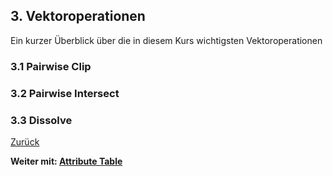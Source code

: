 ## 3. Vektoroperationen

Ein kurzer Überblick über die in diesem Kurs wichtigsten Vektoroperationen

### 3.1 Pairwise Clip

### 3.2 Pairwise Intersect

### 3.3 Dissolve

[Zurück](./add_content.md)

**Weiter mit: [Attribute Table](./attr.md)**
